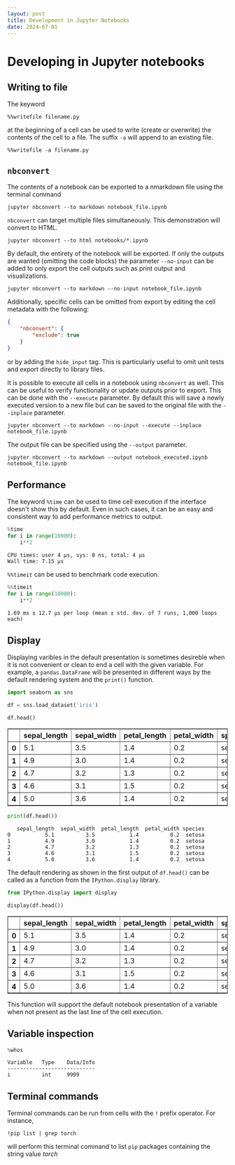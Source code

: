 ```yaml
---
layout: post
title: Development in Jupyter Notebooks
date: 2024-07-01
---
```


# Developing in Jupyter notebooks

## Writing to file

The keyword 

`%%writefile filename.py` 

at the beginning of a cell can be used to write (create or overwrite) the contents of the cell to a file. The suffix `-a` will append to an existing file. 

`%%writefile -a filename.py`

## `nbconvert`

The contents of a notebook can be exported to a nmarkdown file using the terminal command

`jupyter nbconvert --to markdown notebook_file.ipynb`

`nbconvert` can target multiple files simultaneously. This demonstration will convert to HTML.

`jupyter nbconvert --to html notebooks/*.ipynb`

By default, the entirety of the notebook will be exported. If only the outputs are wanted (omitting the code blocks) the parameter `--no-input` can be added to only export the cell outputs such as print output and visualizations.

`jupyter nbconvert --to markdown --no-input notebook_file.ipynb`

Additionally, specific cells can be omitted from export by editing the cell metadata with the following:

```json
{
    "nbconvert": {
        "exclude": true
    }
}
```

or by adding the `hide_input` tag. This is particularly useful to omit unit tests and export directly to library files.

It is possible to execute all cells in a notebook using `nbconvert` as well. This can be useful to verify functionality or update outputs prior to export. This can be done with the `--execute` parameter. By default this will save a newly executed version to a new file but can be saved to the original file with the `--inplace` parameter.

`jupyter nbconvert --to markdown --no-input --execute --inplace notebook_file.ipynb`

The output file can be specified using the `--output` parameter.

`jupyter nbconvert --to markdown --output notebook_executed.ipynb notebook_file.ipynb`

## Performance

The keyword `%time` can be used to time cell execution if the interface doesn't show this by default. Even in such cases, it can be an easy and consistent way to add performance metrics to output.


```python
%time
for i in range(10000):
    i**2
```

    CPU times: user 4 µs, sys: 0 ns, total: 4 µs
    Wall time: 7.15 µs


`%%timeit` can be used to benchmark code execution.


```python
%%timeit
for i in range(10000):
    i**2
```

    1.69 ms ± 12.7 µs per loop (mean ± std. dev. of 7 runs, 1,000 loops each)


## Display

Displaying varibles in the default presentation is sometimes desireble when it is not convenient or clean to end a cell with the given variable. For example, a `pandas.DataFrame` will be presented in different ways by the default rendering system and the `print()` function.


```python
import seaborn as sns
```


```python
df = sns.load_dataset('iris')

df.head()
```




<div>
<style scoped>
    .dataframe tbody tr th:only-of-type {
        vertical-align: middle;
    }

    .dataframe tbody tr th {
        vertical-align: top;
    }

    .dataframe thead th {
        text-align: right;
    }
</style>
<table border="1" class="dataframe">
  <thead>
    <tr style="text-align: right;">
      <th></th>
      <th>sepal_length</th>
      <th>sepal_width</th>
      <th>petal_length</th>
      <th>petal_width</th>
      <th>species</th>
    </tr>
  </thead>
  <tbody>
    <tr>
      <th>0</th>
      <td>5.1</td>
      <td>3.5</td>
      <td>1.4</td>
      <td>0.2</td>
      <td>setosa</td>
    </tr>
    <tr>
      <th>1</th>
      <td>4.9</td>
      <td>3.0</td>
      <td>1.4</td>
      <td>0.2</td>
      <td>setosa</td>
    </tr>
    <tr>
      <th>2</th>
      <td>4.7</td>
      <td>3.2</td>
      <td>1.3</td>
      <td>0.2</td>
      <td>setosa</td>
    </tr>
    <tr>
      <th>3</th>
      <td>4.6</td>
      <td>3.1</td>
      <td>1.5</td>
      <td>0.2</td>
      <td>setosa</td>
    </tr>
    <tr>
      <th>4</th>
      <td>5.0</td>
      <td>3.6</td>
      <td>1.4</td>
      <td>0.2</td>
      <td>setosa</td>
    </tr>
  </tbody>
</table>
</div>




```python
print(df.head())
```

       sepal_length  sepal_width  petal_length  petal_width species
    0           5.1          3.5           1.4          0.2  setosa
    1           4.9          3.0           1.4          0.2  setosa
    2           4.7          3.2           1.3          0.2  setosa
    3           4.6          3.1           1.5          0.2  setosa
    4           5.0          3.6           1.4          0.2  setosa


The default rendering as shown in the first output of `df.head()` can be called as a function from the `IPython.display` library.


```python
from IPython.display import display
```


```python
display(df.head())
```


<div>
<style scoped>
    .dataframe tbody tr th:only-of-type {
        vertical-align: middle;
    }

    .dataframe tbody tr th {
        vertical-align: top;
    }

    .dataframe thead th {
        text-align: right;
    }
</style>
<table border="1" class="dataframe">
  <thead>
    <tr style="text-align: right;">
      <th></th>
      <th>sepal_length</th>
      <th>sepal_width</th>
      <th>petal_length</th>
      <th>petal_width</th>
      <th>species</th>
    </tr>
  </thead>
  <tbody>
    <tr>
      <th>0</th>
      <td>5.1</td>
      <td>3.5</td>
      <td>1.4</td>
      <td>0.2</td>
      <td>setosa</td>
    </tr>
    <tr>
      <th>1</th>
      <td>4.9</td>
      <td>3.0</td>
      <td>1.4</td>
      <td>0.2</td>
      <td>setosa</td>
    </tr>
    <tr>
      <th>2</th>
      <td>4.7</td>
      <td>3.2</td>
      <td>1.3</td>
      <td>0.2</td>
      <td>setosa</td>
    </tr>
    <tr>
      <th>3</th>
      <td>4.6</td>
      <td>3.1</td>
      <td>1.5</td>
      <td>0.2</td>
      <td>setosa</td>
    </tr>
    <tr>
      <th>4</th>
      <td>5.0</td>
      <td>3.6</td>
      <td>1.4</td>
      <td>0.2</td>
      <td>setosa</td>
    </tr>
  </tbody>
</table>
</div>


This function will support the default notebook presentation of a variable when not present as the last line of the cell execution.

## Variable inspection


```python
%whos
```

    Variable   Type    Data/Info
    ----------------------------
    i          int     9999


## Terminal commands

Terminal commands can be run from cells with the `!` prefix operator. For instance,

```
!pip list | grep torch
```

will perform this terminal command to list `pip` packages containing the string value _torch_


